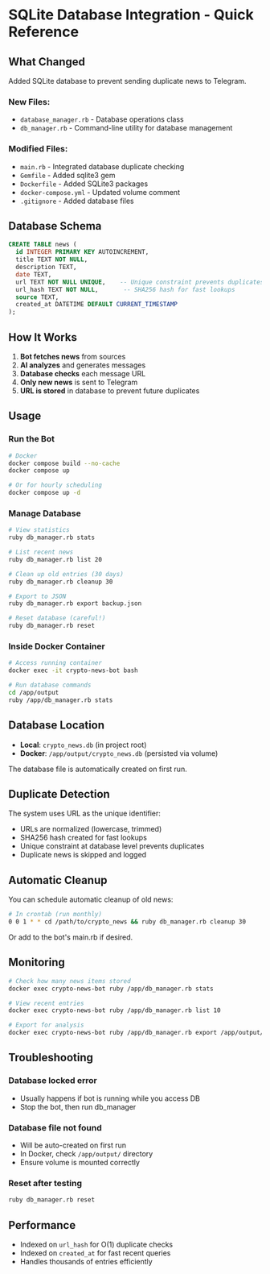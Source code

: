 # SQLite Database Integration - Quick Reference

## What Changed

Added SQLite database to prevent sending duplicate news to Telegram.

### New Files:

- `database_manager.rb` - Database operations class
- `db_manager.rb` - Command-line utility for database management

### Modified Files:

- `main.rb` - Integrated database duplicate checking
- `Gemfile` - Added sqlite3 gem
- `Dockerfile` - Added SQLite3 packages
- `docker-compose.yml` - Updated volume comment
- `.gitignore` - Added database files

## Database Schema

```sql
CREATE TABLE news (
  id INTEGER PRIMARY KEY AUTOINCREMENT,
  title TEXT NOT NULL,
  description TEXT,
  date TEXT,
  url TEXT NOT NULL UNIQUE,    -- Unique constraint prevents duplicates
  url_hash TEXT NOT NULL,       -- SHA256 hash for fast lookups
  source TEXT,
  created_at DATETIME DEFAULT CURRENT_TIMESTAMP
);
```

## How It Works

1. **Bot fetches news** from sources
2. **AI analyzes** and generates messages
3. **Database checks** each message URL
4. **Only new news** is sent to Telegram
5. **URL is stored** in database to prevent future duplicates

## Usage

### Run the Bot

```bash
# Docker
docker compose build --no-cache
docker compose up

# Or for hourly scheduling
docker compose up -d
```

### Manage Database

```bash
# View statistics
ruby db_manager.rb stats

# List recent news
ruby db_manager.rb list 20

# Clean up old entries (30 days)
ruby db_manager.rb cleanup 30

# Export to JSON
ruby db_manager.rb export backup.json

# Reset database (careful!)
ruby db_manager.rb reset
```

### Inside Docker Container

```bash
# Access running container
docker exec -it crypto-news-bot bash

# Run database commands
cd /app/output
ruby /app/db_manager.rb stats
```

## Database Location

- **Local**: `crypto_news.db` (in project root)
- **Docker**: `/app/output/crypto_news.db` (persisted via volume)

The database file is automatically created on first run.

## Duplicate Detection

The system uses URL as the unique identifier:

- URLs are normalized (lowercase, trimmed)
- SHA256 hash created for fast lookups
- Unique constraint at database level prevents duplicates
- Duplicate news is skipped and logged

## Automatic Cleanup

You can schedule automatic cleanup of old news:

```bash
# In crontab (run monthly)
0 0 1 * * cd /path/to/crypto_news && ruby db_manager.rb cleanup 30
```

Or add to the bot's main.rb if desired.

## Monitoring

```bash
# Check how many news items stored
docker exec crypto-news-bot ruby /app/db_manager.rb stats

# View recent entries
docker exec crypto-news-bot ruby /app/db_manager.rb list 10

# Export for analysis
docker exec crypto-news-bot ruby /app/db_manager.rb export /app/output/export.json
```

## Troubleshooting

### Database locked error

- Usually happens if bot is running while you access DB
- Stop the bot, then run db_manager

### Database file not found

- Will be auto-created on first run
- In Docker, check `/app/output/` directory
- Ensure volume is mounted correctly

### Reset after testing

```bash
ruby db_manager.rb reset
```

## Performance

- Indexed on `url_hash` for O(1) duplicate checks
- Indexed on `created_at` for fast recent queries
- Handles thousands of entries efficiently
